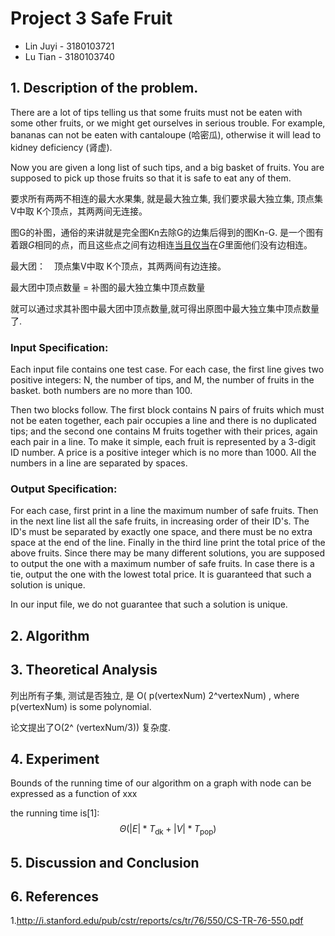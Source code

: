 # Project 3 Safe Fruit

- Lin Juyi - 3180103721
- Lu Tian - 3180103740

## 1. Description of the problem.

There are a lot of tips telling us that some fruits must not be eaten with some other fruits, or we might get ourselves in serious trouble. For example, bananas can not be eaten with cantaloupe (哈密瓜), otherwise it will lead to kidney deficiency (肾虚).

Now you are given a long list of such tips, and a big basket of fruits. You are supposed to pick up those fruits so that it is safe to eat any of them.

要求所有两两不相连的最大水果集, 就是最大独立集,    我们要求最大独立集,  顶点集V中取 K个顶点，其两两间无连接。

图G的补图，通俗的来讲就是完全图Kn去除G的边集后得到的图Kn-G.  是一个图有着跟*G*相同的点，而且这些点之间有边相连[当且仅当](https://baike.baidu.com/item/当且仅当/7689242)在*G*里面他们没有边相连。

最大团：　顶点集V中取 K个顶点，其两两间有边连接。

最大团中顶点数量 = 补图的最大独立集中顶点数量

就可以通过求其补图中最大团中顶点数量,就可得出原图中最大独立集中顶点数量了.

### Input Specification:

Each input file contains one test case. For each case, the first line gives two positive integers: N, the number of tips, and M, the number of fruits in the basket. both numbers are no more than 100.

Then two blocks follow. The first block contains N pairs of fruits which must not be eaten together, each pair occupies a line and there is no duplicated tips; and the second one contains M fruits together with their prices, again each pair in a line. To make it simple, each fruit is represented by a 3-digit ID number. A price is a positive integer which is no more than 1000. All the numbers in a line are separated by spaces.

### Output Specification:

For each case, first print in a line the maximum number of safe fruits. Then in the next line list all the safe fruits, in increasing order of their ID's. The ID's must be separated by exactly one space, and there must be no extra space at the end of the line. Finally in the third line print the total price of the above fruits. Since there may be many different solutions, you are supposed to output the one with a maximum number of safe fruits. In case there is a tie, output the one with the lowest total price. It is guaranteed that such a solution is unique.

In our input file, we do not guarantee that such a solution is unique.



## 2. Algorithm





## 3. Theoretical Analysis

列出所有子集, 测试是否独立, 是 O( p(vertexNum) 2^vertexNum)  , where p(vertexNum) is some polynomial.

论文提出了O(2^ (vertexNum/3)) 复杂度. 





## 4. Experiment

Bounds of the running time of our algorithm on a graph with node can be expressed as a function of xxx

 the running time is[1]:
$$
\Theta(|E| * T_{\text{dk}} + |V| * T_{\text{pop}})
$$


## 5. Discussion and Conclusion



## 6. References

1.http://i.stanford.edu/pub/cstr/reports/cs/tr/76/550/CS-TR-76-550.pdf
